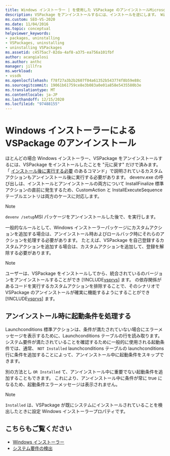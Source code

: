 ```yaml
---
title: Windows インストーラー | を使用した VSPackage のアンインストールMicrosoft Docs
description: VSPackage をアンインストールするには、インストールを逆にします。 Windows インストーラー Windows インストーラーパッケージでカスタムアクションを処理する方法について説明します。
ms.custom: SEO-VS-2020
ms.date: 11/04/2016
ms.topic: conceptual
helpviewer_keywords:
- packages, uninstalling
- VSPackages, uninstalling
- uninstalling VSPackages
ms.assetid: c4575ac7-82da-4af8-a375-ea756a101fbf
author: acangialosi
ms.author: anthc
manager: jillfra
ms.workload:
- vssdk
ms.openlocfilehash: f78f27a3b2b2607f04a61352b543774f8b59e88c
ms.sourcegitcommit: 19061b61759ce8e3b083a0e01a858e5435580b3e
ms.translationtype: MT
ms.contentlocale: ja-JP
ms.lasthandoff: 12/15/2020
ms.locfileid: "97488155"
---
```

# <a name="uninstalling-a-vspackage-with-windows-installer"></a>Windows インストーラーによる VSPackage のアンインストール
ほとんどの場合 Windows インストーラー、VSPackage をアンインストールするには、VSPackage をインストールしたことを "元に戻す" だけで済みます。 「 [インストール後に実行する必要](../../extensibility/internals/commands-that-must-be-run-after-installation.md) のあるコマンド」で説明されているカスタムアクションもアンインストール後に実行する必要があります。 devenv.exe の呼び出しは、インストールとアンインストールの両方について InstallFinalize 標準アクションの直前に発生するため、CustomAction と InstallExecuteSequence テーブルエントリは両方のケースに対応します。

> [!NOTE]
> `devenv /setup`MSI パッケージをアンインストールした後で、を実行します。

 一般的なルールとして、Windows インストーラーパッケージにカスタムアクションを追加する場合は、アンインストール時およびロールバック時にそれらのアクションを処理する必要があります。 たとえば、VSPackage を自己登録するカスタムアクションを追加する場合は、カスタムアクションを追加して、登録を解除する必要があります。

> [!NOTE]
> ユーザーは、VSPackage をインストールしてから、統合されているのバージョンをアンインストールすることができ [!INCLUDE[vsprvs](../../code-quality/includes/vsprvs_md.md)] ます。 の依存関係があるコードを実行するカスタムアクションを排除することで、そのシナリオで VSPackage のアンインストールが確実に機能するようにすることができ [!INCLUDE[vsprvs](../../code-quality/includes/vsprvs_md.md)] ます。

## <a name="handling-launch-conditions-at-uninstall-time"></a>アンインストール時に起動条件を処理する
 Launchconditions 標準アクションは、条件が満たされていない場合にエラーメッセージを表示するために、Launchconditions テーブルの行を読み取ります。 システム要件が満たされていることを確認するために一般的に使用される起動条件では、通常、 `NOT Installed` launchconditions テーブルの launchconditions 行に条件を追加することによって、アンインストール中に起動条件をスキップできます。

 別の方法とし `OR Installed` て、アンインストール中に重要でない起動条件を追加することもできます。 これにより、アンインストール中に条件が常に true になるため、起動条件エラーメッセージは表示されません。

> [!NOTE]
> `Installed` は、VSPackage が既にシステムにインストールされていることを検出したときに設定 Windows インストーラープロパティです。

## <a name="see-also"></a>こちらもご覧ください
- [Windows インストーラー](/previous-versions/ee231230(v=vs.100))
- [システム要件の検出](../../extensibility/internals/detecting-system-requirements.md)